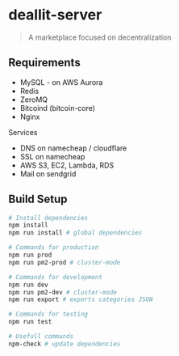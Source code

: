 # deallit-server

> A marketplace focused on decentralization

## Requirements
- MySQL - on AWS Aurora
- Redis
- ZeroMQ
- Bitcoind (bitcoin-core)
- Nginx

Services
- DNS on namecheap / cloudflare
- SSL on namecheap
- AWS S3, EC2, Lambda, RDS
- Mail on sendgrid

## Build Setup

``` bash
# Install dependencies
npm install
npm run install # global dependencies

# Commands for production
npm run prod
npm run pm2-prod # cluster-mode

# Commands for development
npm run dev
npm run pm2-dev # cluster-mode
npm run export # exports categories JSON

# Commands for testing
npm run test

# Usefull commands
npm-check # update dependencies

```
